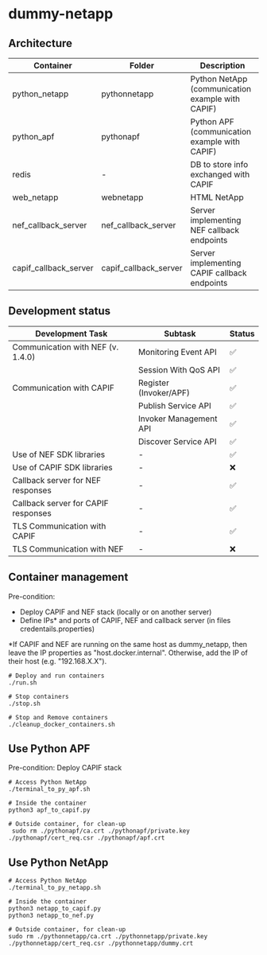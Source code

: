 # dummy-netapp

## Architecture

| Container             | Folder                | Description                                      |
|-----------------------|-----------------------|--------------------------------------------------|
| python_netapp         | pythonnetapp          | Python NetApp (communication example with CAPIF) |
| python_apf            | pythonapf             | Python APF (communication example with CAPIF)    |
| redis                 | -                     | DB to store info exchanged with CAPIF            |
| web_netapp            | webnetapp             | HTML NetApp                                      |
| nef_callback_server   | nef_callback_server   | Server implementing NEF callback endpoints       |
| capif_callback_server | capif_callback_server | Server implementing CAPIF callback endpoints     |

## Development status
| Development Task                    | Subtask                | Status |
|-------------------------------------|------------------------|--------|
| Communication with NEF (v. 1.4.0)   | Monitoring Event API   | ✅      |
|                                     | Session With QoS API   | ✅      |
| Communication with CAPIF            | Register (Invoker/APF) | ✅      |
|                                     | Publish Service API    | ✅      |
|                                     | Invoker Management API | ✅      |
|                                     | Discover Service API   | ✅      |
| Use of NEF SDK libraries            | -                      | ✅      |
| Use of CAPIF SDK libraries          | -                      | ❌      |
| Callback server for NEF responses   | -                      | ✅      |
| Callback server for CAPIF responses | -                      | ✅      |
| TLS Communication with CAPIF        | -                      | ✅      |
| TLS Communication with NEF          | -                      | ❌      |


## Container management
Pre-condition:
- Deploy CAPIF and NEF stack (locally or on another server)
- Define IPs* and ports of CAPIF, NEF and callback server (in files credentails.properties)

*If CAPIF and NEF are running on the same host as dummy_netapp,
then leave the IP properties as "host.docker.internal". 
Otherwise, add the IP of their host (e.g. "192.168.X.X"). 

```shell
# Deploy and run containers
./run.sh

# Stop containers
./stop.sh

# Stop and Remove containers
./cleanup_docker_containers.sh
```

## Use Python APF
Pre-condition: Deploy CAPIF stack
```shell
# Access Python NetApp
./terminal_to_py_apf.sh

# Inside the container
python3 apf_to_capif.py

# Outside container, for clean-up
 sudo rm ./pythonapf/ca.crt ./pythonapf/private.key ./pythonapf/cert_req.csr ./pythonapf/apf.crt
```

## Use Python NetApp

```shell
# Access Python NetApp
./terminal_to_py_netapp.sh

# Inside the container
python3 netapp_to_capif.py
python3 netapp_to_nef.py

# Outside container, for clean-up
sudo rm ./pythonnetapp/ca.crt ./pythonnetapp/private.key ./pythonnetapp/cert_req.csr ./pythonnetapp/dummy.crt
```